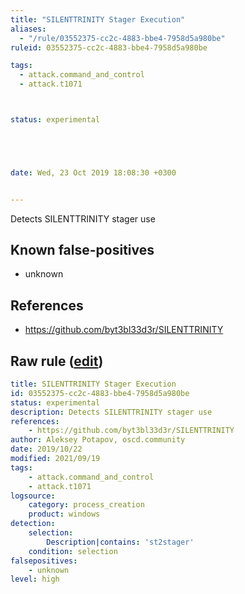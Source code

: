 ```yaml
---
title: "SILENTTRINITY Stager Execution"
aliases:
  - "/rule/03552375-cc2c-4883-bbe4-7958d5a980be"
ruleid: 03552375-cc2c-4883-bbe4-7958d5a980be

tags:
  - attack.command_and_control
  - attack.t1071



status: experimental





date: Wed, 23 Oct 2019 18:08:30 +0300


---
```


Detects SILENTTRINITY stager use

<!--more-->


## Known false-positives

* unknown



## References

* https://github.com/byt3bl33d3r/SILENTTRINITY


## Raw rule ([edit](https://github.com/SigmaHQ/sigma/edit/master/rules/windows/process_creation/proc_creation_win_silenttrinity_stage_use.yml))
```yaml
title: SILENTTRINITY Stager Execution
id: 03552375-cc2c-4883-bbe4-7958d5a980be
status: experimental
description: Detects SILENTTRINITY stager use
references:
    - https://github.com/byt3bl33d3r/SILENTTRINITY
author: Aleksey Potapov, oscd.community
date: 2019/10/22
modified: 2021/09/19
tags:
    - attack.command_and_control
    - attack.t1071
logsource:
    category: process_creation
    product: windows
detection:
    selection:
        Description|contains: 'st2stager'
    condition: selection
falsepositives:
    - unknown
level: high
```
